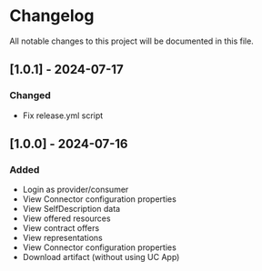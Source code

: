 # Changelog

All notable changes to this project will be documented in this file.

## [1.0.1] - 2024-07-17

### Changed

- Fix release.yml script

## [1.0.0] - 2024-07-16

### Added

- Login as provider/consumer
- View Connector configuration properties
- View SelfDescription data
- View offered resources
- View contract offers
- View representations
- View Connector configuration properties
- Download artifact (without using UC App)
